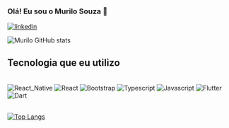 ### Olá! Eu sou o Murilo Souza 🤙

[![linkedin](https://img.shields.io/badge/LinkedIn-0077B5?style=for-the-badge&logo=linkedin&logoColor=white)](https://www.linkedin.com/in/murilo-leme-de-souza/)

![Murilo GitHub stats](https://github-readme-stats.vercel.app/api?username=murilo-souza&show_icons=true&theme=dracula)

## Tecnologia que eu utilizo
<div style="display: inline_block"><br/>
   <img align = "center" alt ="React_Native" src="https://img.shields.io/badge/React_Native-20232A?style=for-the-badge&logo=react&logoColor=61DAFB"/>
   <img align = "center" alt ="React" src="https://img.shields.io/badge/React-20232A?style=for-the-badge&logo=react&logoColor=61DAFB"/>
   <img align = "center" alt ="Bootstrap" src="https://img.shields.io/badge/Bootstrap-563D7C?style=for-the-badge&logo=bootstrap&logoColor=white"/>
   <img align = "center" alt ="Typescript" src="https://img.shields.io/badge/TypeScript-007ACC?style=for-the-badge&logo=typescript&logoColor=white"/>
   <img align = "center" alt ="Javascript" src="https://img.shields.io/badge/JavaScript-F7DF1E?style=for-the-badge&logo=javascript&logoColor=black"/>
   <img align = "center" alt ="Flutter" src="https://img.shields.io/badge/Flutter-02569B?style=for-the-badge&logo=flutter&logoColor=white"/>
   <img align = "center" alt ="Dart" src="https://img.shields.io/badge/Dart-0175C2?style=for-the-badge&logo=dart&logoColor=white"/>
  
</div>
<br/>

[![Top Langs](https://github-readme-stats.vercel.app/api/top-langs/?username=murilo-souza)](https://github.com/anuraghazra/github-readme-stats)
